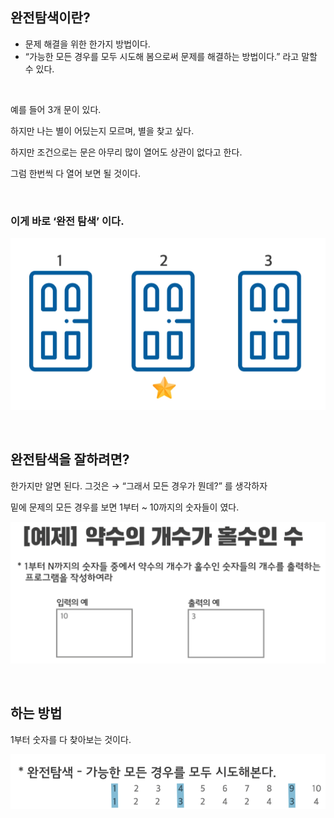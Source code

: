 ## 완전탐색이란? 

- 문제 해결을 위한 한가지 방법이다.
- “가능한 모든 경우를 모두 시도해 봄으로써 문제를 해결하는 방법이다.” 라고 말할 수 있다.

<br/>

예를 들어 3개 문이 있다.

하지만 나는 별이 어딨는지 모르며, 별을 찾고 싶다.

하지만 조건으로는 문은 아무리 많이 열어도 상관이 없다고 한다.

그럼 한번씩 다 열어 보면 될 것이다.

<br/>

### 이게 바로 ‘완전 탐색’ 이다.

![이미지](/programming/img/완전탐색1.PNG)

<br/>

## 완전탐색을 잘하려면?

한가지만 알면 된다. 그것은 → “그래서 모든 경우가 뭔데?” 를 생각하자

밑에 문제의 모든 경우를 보면 1부터 ~ 10까지의 숫자들이 였다.

![이미지](/programming/img/완전탐색2.PNG)


<br/>

## 하는 방법

1부터 숫자를 다 찾아보는 것이다.

![이미지](/programming/img/완전탐색3.PNG)
